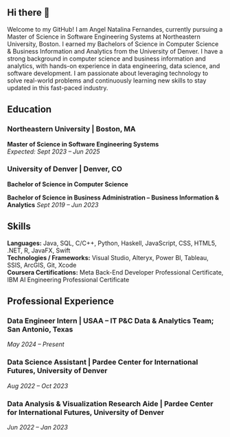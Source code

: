 ## Hi there 👋

Welcome to my GitHub! I am Angel Natalina Fernandes, currently pursuing a Master of Science in Software Engineering Systems at Northeastern University, Boston. I earned my Bachelors of Science in Computer Science & Business Information and Analytics from the University of Denver. I have a strong background in computer science and business information and analytics, with hands-on experience in data engineering, data science, and software development. I am passionate about leveraging technology to solve real-world problems and continuously learning new skills to stay updated in this fast-paced industry.

## Education

### Northeastern University | Boston, MA
**Master of Science in Software Engineering Systems**  
*Expected: Sept 2023 – Jun 2025*  

### University of Denver | Denver, CO
**Bachelor of Science in Computer Science**

**Bachelor of Science in Business Administration – Business Information & Analytics**
*Sept 2019 – Jun 2023*  

## Skills

**Languages:** Java, SQL, C/C++, Python, Haskell, JavaScript, CSS, HTML5, .NET, R, JavaFX, Swift  
**Technologies / Frameworks:** Visual Studio, Alteryx, Power BI, Tableau, SSIS, ArcGIS, Git, Xcode  
**Coursera Certifications:** Meta Back-End Developer Professional Certificate, IBM AI Engineering Professional Certificate  

## Professional Experience

### Data Engineer Intern | USAA – IT P&C Data & Analytics Team; San Antonio, Texas
*May 2024 – Present*

### Data Science Assistant | Pardee Center for International Futures, University of Denver
*Aug 2022 – Oct 2023*

### Data Analysis & Visualization Research Aide | Pardee Center for International Futures, University of Denver
*Jun 2022 – Jan 2023*
<!--
**angferna/angferna** is a ✨ _special_ ✨ repository because its `README.md` (this file) appears on your GitHub profile.

Here are some ideas to get you started:

- 🔭 I’m currently working on ...
- 🌱 I’m currently learning ...
- 👯 I’m looking to collaborate on ...
- 🤔 I’m looking for help with ...
- 💬 Ask me about ...
- 📫 How to reach me: ...
- 😄 Pronouns: ...
- ⚡ Fun fact: ...
-->
